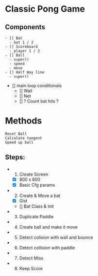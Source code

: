 # Classic Pong Game

## Components 

    - [] Bat
      - bat 1 / 2
    - [] Scoreboard
      - player 1 / 2
    - [] Ball
      - super()
      - speed
      - move
    - [] Half Way line
      - super()

  - [] main loop conditionals
    - [] Wall
    - [] Net
    - [] ? Count bat hits ?

# Methods
    Reset Ball
    Calculate tangent
    Speed up ball


## Steps:

  - 1. Create Screen
    - [x] 800 x 600
    - [x] Basic Cfg params
  - 2. Create & Move a bat
    - [x] Gist
    - [] Bat Class & Init
  - 3. Duplicate Paddle
  - 4. Create ball and make it move
  - 5. Detect colision with wall and bounce
  - 6. Detect collision with paddle
  - 7. Detect Miss
  - 8. Keep Score
